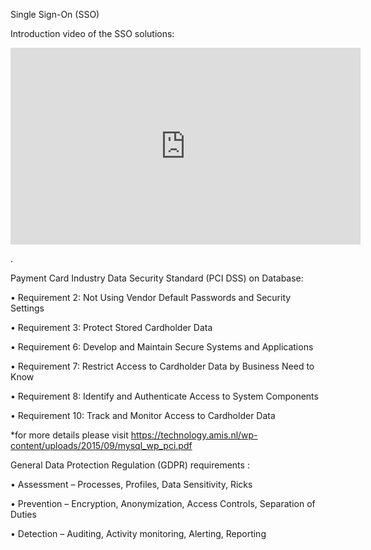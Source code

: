 Single Sign-On (SSO)

Introduction video of the SSO solutions: 
<iframe width="560" height="315" src="https://youtu.be/mys7IhNKRTI" frameborder="0" allow="accelerometer; autoplay; encrypted-media; gyroscope; picture-in-picture" allowfullscreen></iframe>

.


Payment Card Industry Data Security Standard (PCI DSS) on Database: 

• Requirement 2: Not Using Vendor Default Passwords and Security Settings

• Requirement 3: Protect Stored Cardholder Data

• Requirement 6: Develop and Maintain Secure Systems and Applications

• Requirement 7: Restrict Access to Cardholder Data by Business Need to Know

• Requirement 8: Identify and Authenticate Access to System Components

• Requirement 10: Track and Monitor Access to Cardholder Data

*for more details please visit https://technology.amis.nl/wp-content/uploads/2015/09/mysql_wp_pci.pdf




General Data Protection Regulation (GDPR) requirements :

• Assessment	–	Processes,	Profiles,	Data	Sensitivity,	Ricks	

• Prevention	–	Encryption,	Anonymization,	Access	Controls,	Separation	of	Duties	

• Detection   –	Auditing,	Activity	monitoring,	Alerting,	Reporting	
